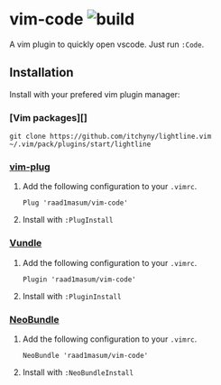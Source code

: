 vim-code ![build](https://api.travis-ci.com/raad1masum/personal-site.svg?branch=master&status=passed)
========
A vim plugin to quickly open vscode. Just run `:Code`.

Installation
------------
Install with your prefered vim plugin manager:

### [Vim packages][]
    git clone https://github.com/itchyny/lightline.vim ~/.vim/pack/plugins/start/lightline

### [vim-plug][]

1. Add the following configuration to your `.vimrc`.

       Plug 'raad1masum/vim-code'
        
2. Install with `:PlugInstall`

### [Vundle][]

1. Add the following configuration to your `.vimrc`.

       Plugin 'raad1masum/vim-code'
        
2. Install with `:PluginInstall`

### [NeoBundle][]

1. Add the following configuration to your `.vimrc`.

       NeoBundle 'raad1masum/vim-code'
        
2. Install with `:NeoBundleInstall`

[vim-plug]: https://github.com/junegunn/vim-plug
[Vundle]: https://github.com/VundleVim/Vundle.vim
[NeoBundle]: https://github.com/Shougo/neobundle.vim
